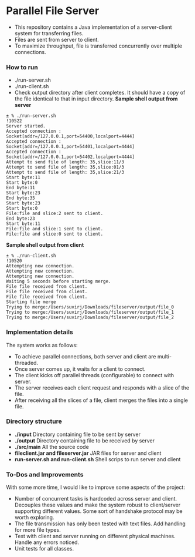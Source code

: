 # Parallel File Server

* This repository contains a Java implementation of a server-client system for transferring files.
* Files are sent from server to client.
* To maximize throughput, file is transferred concurrently over multiple connections.

### How to run

* ./run-server.sh
* ./run-client.sh
* Check output directory after client completes. It should have a copy of the file identical to that in input directory.
**Sample shell output from server**
```$xslt
± % ./run-server.sh                                                                                              !10522
Server started.
Accepted connection : Socket[addr=/127.0.0.1,port=54400,localport=4444]
Accepted connection : Socket[addr=/127.0.0.1,port=54401,localport=4444]
Accepted connection : Socket[addr=/127.0.0.1,port=54402,localport=4444]
Attempt to send file of length: 35,slice:11/3
Attempt to send file of length: 35,slice:01/3
Attempt to send file of length: 35,slice:21/3
Start byte:11
Start byte:0
End byte:11
Start byte:23
End byte:35
Start byte:23
Start byte:0
File:file and slice:2 sent to client.
End byte:23
Start byte:11
File:file and slice:1 sent to client.
File:file and slice:0 sent to client.
```

**Sample shell output from client**
````$xslt
± % ./run-client.sh                                                                                              !10520
Attempting new connection.
Attempting new connection.
Attempting new connection.
Waiting 5 seconds before starting merge.
File file received from client.
File file received from client.
File file received from client.
Starting file merge
Trying to merge:/Users/suvirj/Downloads/fileserver/output/file_0
Trying to merge:/Users/suvirj/Downloads/fileserver/output/file_1
Trying to merge:/Users/suvirj/Downloads/fileserver/output/file_2
````

### Implementation details

The system works as follows:

* To achieve parallel connections, both server and client are multi-threaded.
* Once server comes up, it waits for a client to connect.
* The client kicks off parallel threads (configurable) to connect with server.
* The server receives each client request and responds with a slice of the file.
* After receiving all the slices of a file, client merges the files into a single file. 

### Directory structure

* **./input**  Directory containing file to be sent by server
* **./output** Directory containing file to be received by server
* **./src/main**    All the source code
* **fileclient.jar and fileserver.jar** JAR files for server and client 
* **run-server.sh and run-client.sh** Shell scrips to run server and client
 
### To-Dos and Improvements

With some more time, I would like to improve some aspects of the project:
* Number of concurrent tasks is hardcoded across server and client. Decouples these values and make the system 
robust to client/server supporting different values. Some sort of handshake protocol may be worth exploring. 
* The file transmission has only been tested with text files. Add handling for more file types.
* Test with client and server running on different physical machines. Handle any errors noticed.
* Unit tests for all classes. 